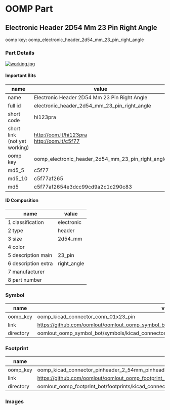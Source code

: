 # OOMP Part  
## Electronic Header 2D54 Mm 23 Pin Right Angle  
  
oomp key: oomp_electronic_header_2d54_mm_23_pin_right_angle  
  
### Part Details  
  
[![working.jpg](working_600.jpg)](working.jpg)  
  
#### Important Bits  
| name | value | 
| --- | --- | 
| name | Electronic Header 2D54 Mm 23 Pin Right Angle | 
| full id | electronic_header_2d54_mm_23_pin_right_angle | 
| short code | hi123pra | 
| short link<br>(not yet working) | http://oom.lt/hi123pra<br>http://oom.lt/c5f77 | 
| oomp key | oomp_electronic_header_2d54_mm_23_pin_right_angle | 
| md5_5 | c5f77 | 
| md5_10 | c5f77af265 | 
| md5 | c5f77af2654e3dcc99cd9a2c1c290c83 | 
#### ID Composition  
| name | value | 
| --- | --- | 
| 1 classification | electronic | 
| 2 type | header | 
| 3 size | 2d54_mm | 
| 4 color |  | 
| 5 description main | 23_pin | 
| 6 description extra | right_angle | 
| 7 manufacturer |  | 
| 8 part number |  | 
### Symbol  
| name | value | 
| --- | --- | 
| oomp_key | oomp_kicad_connector_conn_01x23_pin | 
| link | https://github.com/oomlout/oomlout_oomp_symbol_bot/tree/main/symbols/kicad_connector_conn_01x23_pin | 
| directory | oomlout_oomp_symbol_bot/symbols/kicad_connector_conn_01x23_pin//working/working.kicad_sym | 
### Footprint  
| name | value | 
| --- | --- | 
| oomp_key | oomp_kicad_connector_pinheader_2_54mm_pinheader_1x23_p2_54mm_vertical | 
| link | https://github.com/oomlout/oomlout_oomp_footprint_bot/tree/main/foootprntss/kicad_connector_pinheader_2_54mm_pinheader_1x23_p2_54mm_vertical | 
| directory | oomlout_oomp_footprint_bot/footprints/kicad_connector_pinheader_2_54mm_pinheader_1x23_p2_54mm_vertical//working/working.kicad_mod | 
### Images  
